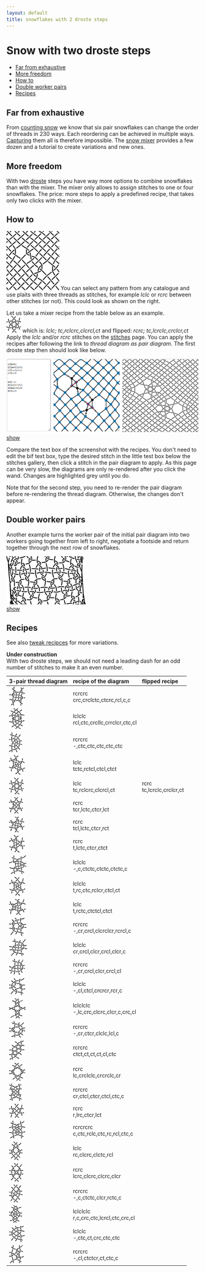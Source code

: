 ```yaml
---
layout: default
title: snowflakes with 2 droste steps
---
```


Snow with two droste steps
==========================

* [Far from exhaustive](#far-from-exhaustive)
* [More freedom](#more-freedom)
* [How to](#how-to)
* [Double worker pairs](#double-worker-pairs)
* [Recipes](#recipes)

Far from exhaustive
-------------------

From [counting snow](/MAE-gf/docs/counting-snow/)
we know that six pair snowflakes can change the order of threads in 230 ways.
Each reordering can be achieved in multiple ways.
[Capturing](/GroundForge-help/Reversed-engineering-of-patterns#recognize-patterns)
them all is therefore impossible.
The [snow mixer](/GroundForge/mix4snow) provides a few dozen
and a tutorial to create variations and new ones.

More freedom
------------

With two [droste](Glossary#droste)  steps you have way more options
to combine snowflakes than with the mixer.
The mixer only allows to assign stitches to one or four snowflakes.
The price: more steps to apply a predefined recipe,
that takes only two clicks with the mixer.

How to
------

![](first-thread.png?align=right)
You can select any pattern from any catalogue and use plaits with three threads as stitches,
for example _lclc_ or _rcrc_ between other stitches (or not). This could look as shown on the right.

Let us take a mixer recipe from the table below as an example.  
![](321-a.png) which is:  _lclc; tc,rclcrc,clcrcl,ct_ and flipped: _rcrc; tc,lcrclc,crclcr,ct_    
Apply the _lclc_ and/or _rcrc_ stitches on the [stitches] page.
You can apply the recipes after following the link to _thread diagram as pair diagram_.
The first droste step then should look like below. 

[stitches]: /GroundForge/stitches?patchWidth=18&patchHeight=35&tile=5-5-5-,-5-5-5,5-5-5-,-5-5-5,5-5-5-,-5-5-5&shiftColsSW=0&shiftRowsSW=6&shiftColsSE=6&shiftRowsSE=6&e1=ctc&c1=ctc&a1=ctc&f2=ctc&d2=ctc&b2=ctc&e3=ctc&c3=crcr&a3=ctc&f4=ctc&d4=ctc&b4=ctc&e5=clcl&c5=ctc&a5=ctc&f6=ctc&d6=ctc&b6=ctc&&droste3=tc,lcrclc,crclcr,ct

![](first-step.png)  
[show](/GroundForge/droste?patchWidth=18&patchHeight=35&tile=5-5-5-,-5-5-5,5-5-5-,-5-5-5,5-5-5-,-5-5-5&shiftColsSW=0&shiftRowsSW=6&shiftColsSE=6&shiftRowsSE=6&e1=ctc&c1=ctc&a1=ctc&f2=ctc&d2=ctc&b2=ctc&e3=ctc&c3=crcr&a3=ctc&f4=ctc&d4=ctc&b4=ctc&e5=clcl&c5=ctc&a5=ctc&f6=ctc&d6=ctc&b6=ctc&&droste3=tc,lcrclc,crclcr,ct&droste2=,c30=tc,c31=rclcrc,c32=clcrcl,c33=ct,e50=tc,e51=lcrclc,e52=crclcr,e53=ct)

Compare the text box of the screenshot with the recipes.
You don't need to edit the bif text box, type the desired stitch 
in the little test box below the stitches gallery,
then click a stitch in the pair diagram to apply.
As this page can be very slow, the diagrams are only re-rendered
after you click the wand.
Changes are highlighted grey until you do. 

Note that for the second step, you need to re-render the pair diagram
before re-rendering the thread diagram. Otherwise, the changes don't appear. 

Double worker pairs
-------------------

Another example turns the worker pair of the initial pair diagram
into two workers going together from left to right, 
negotiate a footside and return together through the next row of snowflakes.

![](square.png)  
[show](https://d-bl.github.io/GroundForge/droste?b1=rcrc&b2=lclc&c1=rcrc&c2=lclc&g1=rcrc&g2=lclc&tile=8,1&shiftColsSW=0&shiftRowsSW=2&shiftColsSE=1&shiftRowsSE=2&footside=-5,b-&headside=-c,5-&a2=-&h1=-&patchWidth=4&patchHeight=6&droste2=b10=c10=g10=rclc,b11=c11=g11=ctc,b12=c12=g12=ctc,b13=c13=g13=crcl,b20=c20=g20=lcrc,b21=c21=g21=ctc,b22=c22=g22=ctc,b23=c23=g23=clcr&droste3=ctc,b133=b233=c133=c233=g133=33=g233=ctcttctc#)

Recipes
-------

See also [tweak recipces](../#recipes-for-the-mixer) for more variations.

**Under construction**  
With two droste steps, we should not need a leading dash
for an odd number of stitches to make it an even number.

| **3-pair thread diagram** | **recipe of the diagram**                     | **flipped recipe**            |
|---------------------------|:----------------------------------------------|:------------------------------|
| ![](123-a.png)            | rcrcrc <br> crc,crclctc,ctcrc,rcl,c,c         |                               |
| ![](123-b.png)            | lclclc <br> rcl,ctc,crcllc,crrclcr,ctc,cl     |                               |
| ![](132-a.png)            | rcrcrc <br> -,ctc,ctc,ctc,ctc,ctc             |                               |
| ![](312-a.png)            | lclc <br> tctc,rctcl,ctcl,ctct                |                               |
| ![](321-a.png)            | lclc <br> tc,rclcrc,clcrcl,ct                 | rcrc <br> tc,lcrclc,crclcr,ct |
| ![](321-b.png)            | rcrc <br> tcr,lctc,ctcr,lct                   |                               |
| ![](321-c.png)            | rcrc <br> tcl,lctc,ctcr,rct                   |                               |
| ![](321-d.png)            | rcrc <br> t,lctc,ctcr,ctct                    |                               |
| ![](126453-a.png)         | lclclc <br> -,c,ctctc,ctctc,ctctc,c           |                               |
| ![](153426-a.png)         | lclclc <br> t,rc,ctc,rclcr,ctcl,ct            |                               |
| ![](154326-a.png)         | lclc <br> t,rctc,ctctcl,ctct                  |                               |
| ![](156423-a.png)         | rcrcrc <br> -,cr,crcl,clcrclcr,rcrcl,c        |                               |
| ![](234561-a.png)         | lclclc <br> cr,crcl,clcr,crcl,clcr,c          |                               |
| ![](263451-a.png)         | rcrcrc <br> -,cr,crcl,clcr,crcl,cl            |                               |
| ![](321546-a.png)         | lclclc <br> -,cl,ctcl,crcrcr,rcr,c            |                               |
| ![](321654-a.png)         | lclclclc <br> -,lc,crc,clcrc,clcr,c,crc,cl    |                               |
| ![](321654-b.png)         | rcrcrc <br> -,cr,ctcr,clclc,lcl,c             |                               |
| ![](354612-a.png)         | rcrcrc <br> ctct,ct,ct,ct,cl,ctc              |                               |
| ![](426153-a.png)         | rcrc <br> lc,crclclc,crcrclc,cr               |                               |
| ![](426153-b.png)         | rcrcrc <br> cr,ctcl,ctcr,ctcl,ctc,c           |                               |
| ![](456123-a.png)         | rcrc <br> r,lrc,ctcr,lct                      |                               |
| ![](456123-b.png)         | rcrcrcrc <br> c,ctc,rclc,ctc,rc,rcl,ctc,c     |                               |
| ![](462513-a.png)         | lclc <br> rc,clcrc,clctc,rcl                  |                               |
| ![](564312-a.png)         | rcrc <br> lcrc,clcrc,clcrc,clcr               |                               |
| ![](563412-a.png)         | rcrcrc <br> -,c,ctctc,clcr,rctc,c             |                               |
| ![](623451-a.png)         | lclclclc <br> r,c,crc,ctc,lcrcl,ctc,crc,cl    |                               |
| ![](623541-a.png)         | lclclc <br> -,ctc,ct,crc,ctc,ctc              |                               |
| ![](623541-b.png)         | rcrcrc <br> -,cl,ctctcr,ct,ctc,c              |                               |

